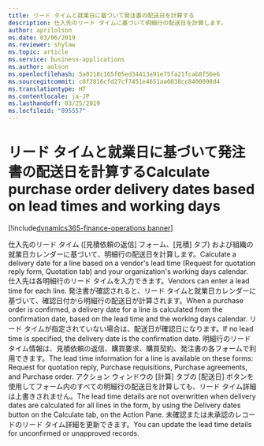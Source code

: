 ```yaml
---
title: リード タイムと就業日に基づいて発注書の配送日を計算する
description: 仕入先のリード タイムに基づいて明細行の配送日を計算します。
author: aprilolson
ms.date: 03/06/2019
ms.reviewer: shylaw
ms.topic: article
ms.service: business-applications
ms.author: aolson
ms.openlocfilehash: 5a0218c165f05ed34413a91e75fa21fcab8f56e6
ms.sourcegitcommit: c8f2816cfd27cf7451e4651aa0038cc8400098d4
ms.translationtype: HT
ms.contentlocale: ja-JP
ms.lasthandoff: 03/25/2019
ms.locfileid: "895557"
---
```

# <a name="calculate-purchase-order-delivery-dates-based-on-lead-times-and-working-days"></a><span data-ttu-id="81fdc-103">リード タイムと就業日に基づいて発注書の配送日を計算する</span><span class="sxs-lookup"><span data-stu-id="81fdc-103">Calculate purchase order delivery dates based on lead times and working days</span></span> 
[!include[dynamics365-finance-operations banner](../includes/dynamics365-finance-operations.md)]


<span data-ttu-id="81fdc-104">仕入先のリード タイム ([見積依頼の返信] フォーム、[見積] タブ) および組織の就業日カレンダーに基づいて、明細行の配送日を計算します。</span><span class="sxs-lookup"><span data-stu-id="81fdc-104">Calculate a delivery date for a line based on a vendor's lead time (Request for quotation reply form, Quotation tab) and your organization's working days calendar.</span></span> <span data-ttu-id="81fdc-105">仕入先は各明細行のリード タイムを入力できます。</span><span class="sxs-lookup"><span data-stu-id="81fdc-105">Vendors can enter a lead time for each line.</span></span> <span data-ttu-id="81fdc-106">発注書が確認されると、リード タイムと就業日カレンダーに基づいて、確認日付から明細行の配送日が計算されます。</span><span class="sxs-lookup"><span data-stu-id="81fdc-106">When a purchase order is confirmed, a delivery date for a line is calculated from the confirmation date, based on the lead time and the working days calendar.</span></span> <span data-ttu-id="81fdc-107">リード タイムが指定されていない場合は、配送日が確認日になります。</span><span class="sxs-lookup"><span data-stu-id="81fdc-107">If no lead time is specified, the delivery date is the confirmation date.</span></span> <span data-ttu-id="81fdc-108">明細行のリード タイム情報は、見積依頼の返信、購買要求、購買契約、発注書の各フォームで利用できます。</span><span class="sxs-lookup"><span data-stu-id="81fdc-108">The lead time information for a line is available on these forms: Request for quotation reply, Purchase requisitions, Purchase agreements, and Purchase order.</span></span> <span data-ttu-id="81fdc-109">アクション ウィンドウの [計算] タブの [配送日] ボタンを使用してフォーム内のすべての明細行の配送日を計算しても、リード タイム詳細は上書きされません。</span><span class="sxs-lookup"><span data-stu-id="81fdc-109">The lead time details are not overwritten when delivery dates are calculated for all lines in the form, by using the Delivery dates button on the Calculate tab, on the Action Pane.</span></span> <span data-ttu-id="81fdc-110">未確認または未承認のレコードのリード タイム詳細を更新できます。</span><span class="sxs-lookup"><span data-stu-id="81fdc-110">You can update the lead time details for unconfirmed or unapproved records.</span></span>
